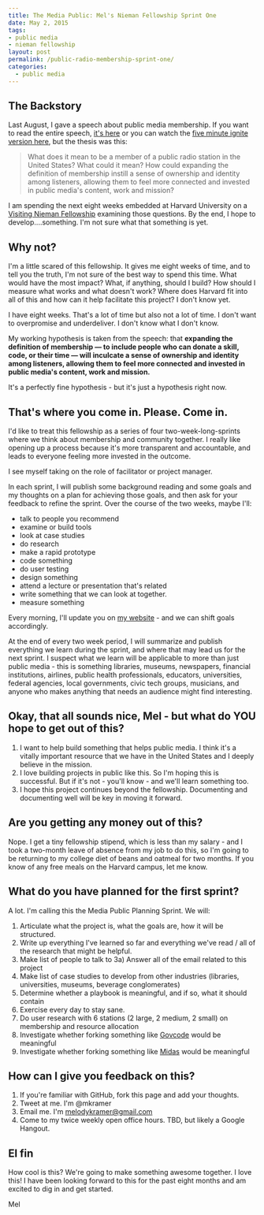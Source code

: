 ```yaml
---
title: The Media Public: Mel's Nieman Fellowship Sprint One
date: May 2, 2015
tags:
- public media
- nieman fellowship
layout: post
permalink: /public-radio-membership-sprint-one/
categories:
  - public media
---
```


## The Backstory

Last August, I gave a speech about public media membership. If you want to read the entire speech, [it's here](https://medium.com/@mkramer/what-does-it-mean-to-be-a-member-of-a-public-media-station-and-what-could-it-mean-59b0d3c90204) or you can watch the [five minute ignite version here](www.youtube.com/watch?v=gZVI18RLbyk), but the thesis was this:

>What does it mean to be a member of a public radio station in the United States? What could it mean? How could expanding the definition of membership instill a sense of ownership and identity among listeners, allowing them to feel more connected and invested in public media's content, work and mission?

I am spending the next eight weeks embedded at Harvard University on a [Visiting Nieman Fellowship](https://medium.com/thelist/my-nieman-application-essay-59663a303d5b) examining those questions. By the end, I hope to develop....something. I'm not sure what that something is yet. 

## Why not?

I'm a little scared of this fellowship. It gives me eight weeks of time, and to tell you the truth, I'm not sure of the best way to spend this time. What would have the most impact? What, if anything, should I build? How should I measure what works and what doesn't work? Where does Harvard fit into all of this and how can it help facilitate this project? I don't know yet.

I have eight weeks. That's a lot of time but also not a lot of time. I don't want to overpromise and underdeliver. I don't know what I don't know. 

My working hypothesis is taken from the speech: that **expanding the definition of membership — to include people who can donate a skill, code, or their time — will inculcate a sense of ownership and identity among listeners, allowing them to feel more connected and invested in public media's content, work and mission.**

It's a perfectly fine hypothesis - but it's just a hypothesis right now. 

## That's where you come in. Please. Come in.

I'd like to treat this fellowship as a series of four two-week-long-sprints where we think about membership and community together. I really like opening up a process because it's more transparent and accountable, and leads to everyone feeling more invested in the outcome.

I see myself taking on the role of facilitator or project manager. 

In each sprint, I will publish some background reading and some goals and my thoughts on a plan for achieving those goals, and then ask for your feedback to refine the sprint. Over the course of the two weeks, maybe I'll:

* talk to people you recommend 
* examine or build tools 
* look at case studies
* do research
* make a rapid prototype
* code something
* do user testing
* design something
* attend a lecture or presentation that's related
* write something that we can look at together. 
* measure something

Every morning, I'll update you on [my website](http://melodykramer.github.io/) - and we can shift goals accordingly.

At the end of every two week period, I will summarize and publish everything we learn during the sprint, and where that may lead us for the next sprint. I suspect what we learn will be applicable to more than just public media - this is something libraries, museums, newspapers, financial institutions, airlines, public health professionals, educators, universities, federal agencies, local governments, civic tech groups, musicians, and anyone who makes anything that needs an audience might find interesting. 

## Okay, that all sounds nice, Mel - but what do YOU hope to get out of this?

1) I want to help build something that helps public media. I think it's a vitally important resource that we have in the United States and I deeply believe in the mission.
2) I love building projects in public like this. So I'm hoping this is successful. But if it's not - you'll know - and we'll learn something too.
3) I hope this project continues beyond the fellowship. Documenting and documenting well will be key in moving it forward.

## Are you getting any money out of this?

Nope. I get a tiny fellowship stipend, which is less than my salary - and I took a two-month leave of absence from my job to do this, so I'm going to be returning to my college diet of beans and oatmeal for two months. If you know of any free meals on the Harvard campus, let me know. 

## What do you have planned for the first sprint?

A lot. I'm calling this the Media Public Planning Sprint. We will:

1) Articulate what the project is, what the goals are, how it will be structured.
2) Write up everything I've learned so far and everything we've read / all of the research that might be helpful.
3) Make list of people to talk to 
	3a) Answer all of the email related to this project
4) Make list of case studies to develop from other industries (libraries, universities, museums, beverage conglomerates)
5) Determine whether a playbook is meaningful, and if so, what it should contain
6) Exercise every day to stay sane. 
7) Do user research with 6 stations (2 large, 2 medium, 2 small) on membership and resource allocation
8) Investigate whether forking something like [Govcode](https://www.govcode.org/) would be meaningful
9) Investigate whether forking something like [Midas](https://github.com/18F/midas) would be meaningful

## How can I give you feedback on this? 

1) If you're familiar with GitHub, fork this page and add your thoughts.
2) Tweet at me. I'm @mkramer
3) Email me. I'm melodykramer@gmail.com
4) Come to my twice weekly open office hours. TBD, but likely a Google Hangout.

## El fin

How cool is this? We're going to make something awesome together. I love this! I have been looking forward to this for the past eight months and am excited to dig in and get started.

Mel 




